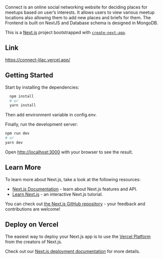 Connect is an online social networking website for deciding places for meetups based on user’s interests. It allows users to view various meetup locations also allowing them to add new places and briefs for them. The Frontend is built on NextJS and Database schema is designed in MongoDB. 

This is a [Next.js](https://nextjs.org/) project bootstrapped with [`create-next-app`](https://github.com/vercel/next.js/tree/canary/packages/create-next-app). 



## Link

https://connect-lilac.vercel.app/



## Getting Started

Start by installing the dependencies:

```bash
  npm install
  # or
  yarn install
```
  Then add environment variable in config.env. 
  
  Finally, run the development server: 

```bash
npm run dev
# or
yarn dev
```


Open [http://localhost:3000](http://localhost:3000) with your browser to see the result.


## Learn More

To learn more about Next.js, take a look at the following resources:

- [Next.js Documentation](https://nextjs.org/docs) - learn about Next.js features and API.
- [Learn Next.js](https://nextjs.org/learn) - an interactive Next.js tutorial.

You can check out [the Next.js GitHub repository](https://github.com/vercel/next.js/) - your feedback and contributions are welcome!

## Deploy on Vercel

The easiest way to deploy your Next.js app is to use the [Vercel Platform](https://vercel.com/new?utm_medium=default-template&filter=next.js&utm_source=create-next-app&utm_campaign=create-next-app-readme) from the creators of Next.js.

Check out our [Next.js deployment documentation](https://nextjs.org/docs/deployment) for more details.

